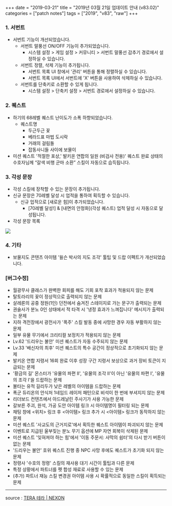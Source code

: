 +++
date = "2019-03-21"
title = "2019년 03월 21일 업데이트 안내 (v83.02)"
categories = ["patch notes"]
tags = ["2019", "v83", "raw"]
+++

### 1. 서번트
- 서번트 기능이 개선되었습니다.
  - 서번트 말풍선 ON/OFF 기능이 추가되었습니다.
    - 시스템 설정 > 게임 설정 > 커뮤니티 > 서번트 말풍선 감추기 경로에서 설정하실 수 있습니다.
  - 서번트 정렬, 삭제 기능이 추가됩니다.
    - 서번트 목록 UI 창에서 '관리' 버튼을 통해 정렬하실 수 있습니다.
    - 서번트 목록 UI에서 서번트에 'X' 버튼을 사용하여 삭제하실 수 있습니다.
  - 서번트를 단축키로 소환할 수 있게 됩니다.
    - 시스템 설정 > 단축키 설정 > 서번트 경로에서 설정하실 수 있습니다.

### 2. 퀘스트
- 하기의 68레벨 퀘스트 난이도가 소폭 하향되었습니다.
  - 퀘스트명
    - 두근두근 꽃
    - 베라드표 마법 도시락
    - 거래의 걸림돌
    - 잡동사니들 사이에 보물이
- 미션 퀘스트 '적절한 포상,' 발키온 연합의 일원 (비검사 전용)' 퀘스트 완료 상태의 수호자님께 “갈색 비행 군마 소환” 스킬이 자동으로 습득됩니다.

### 3. 각성 문장
- 각성 스킬에 장착할 수 있는 문장이 추가됩니다.
- 신규 문장은 70레벨 달성 시 업적을 통하여 획득할 수 있습니다.
  - 신규 업적으로 [새로운 힘]이 추가되었습니다.
    - [70레벨 달성!] & [내면의 안정화](각성 퀘스트) 업적 달성 시 자동으로 달성됩니다.
- 각성 문장 목록

![](https://seraphinush-gaming.github.io/mysterium/images/patch-notes/v83-02_1.png)

### 4. 기타
- 보물지도 콘텐츠 아이템 '윌슨 박사의 지도 조각' 툴팁 및 드랍 이펙트가 개선되었습니다.

### [버그수정]
- 월광무사 클래스가 완벽한 회피를 해도 기회 포착 효과가 적용되지 않는 문제
- 탈토라리의 꽃이 정상적으로 출력되지 않는 문제
- 살레론의 공중 정원(1인) 던전에서 숨겨진 스테이지로 가는 문구가 출력되는 문제
- 권술사가 분노 0인 상태에서 적 타격 시 '냉정 효과가 느껴집니다' 메시지가 출력되는 문제
- 지하 격전장에서 광전사가 '폭주' 스킬 발동 중에 사망한 경우 자동 부활하지 않는 문제
- 일부 유물 무기에서 크리티컬 보정치가 적용되지 않는 문제
- Lv.62 '드리우는 불안' 미션 퀘스트가 자동 수주되지 않는 문제
- Lv.33 '배신자의 최후' 미션 퀘스트의 특수 공간이 정상적으로 초기화되지 않는 문제
- 발키온 연합 지령서 16회 완료 이후 성장 구간 지령서 보상으로 과거 장비 토큰이 지급되는 문제
- '황금의 길' 몬스터가 '유물의 파편 II', '유물의 조각 II'이 아닌 '유물의 파편 I', '유물의 조각 I'을 드랍하는 문제
- 불타는 유적 길리두가 낮은 레벨의 아이템을 드랍하는 문제
- 폭군 듀리온의 안식처 1네임드 레이저 패턴으로 비석이 한 번에 부셔지지 않는 문제
- 리더보드 컨텐츠에서 아드레날린 주사기가 사용 가능한 문제
- 갈보른 주괴, 원석, 가공 도안 아이템 링크 시 아이템명이 필터링 되는 문제
- 채팅 창에 <위치> 링크 후 <아이템> 링크 추가 시 <아이템> 링크가 동작하지 않는 문제
- 미션 퀘스트 '사교도의 근거지로'에서 획득한 퀘스트 아이템이 파괴되지 않는 문제
- 이벤트로 지급된 울부짖는 분노 무기 옵션에 MP 자연 회복이 삭제된 문제
- 미션 퀘스트 '잊혀져야 하는 힘'에서 '이동 주문서: 사막의 쉼터'의 다시 받기 버튼이 없는 문제
- '드리우는 불안' 호위 퀘스트 진행 중 NPC 사망 후에도 퀘스트가 초기화 되지 않는 문제
- 정령사 '수호의 정령' 스킬의 재사용 대기 시간이 툴팁과 다른 문제
- 특정 상황에서 파트너를 펫 합성 재료로 사용할 수 있는 문제
- (추가) 파트너 재능 스킬 변경권 아이템 사용 시 확률적으로 동일한 스킬이 획득되는 문제

----

source : [TERA 테라 | NEXON](http://tera.nexon.com/news/update/view.aspx?n4articlesn=384)
